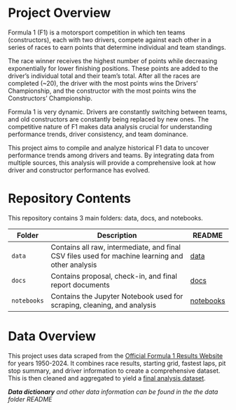 # Project Overview

Formula 1 (F1) is a motorsport competition in which ten teams (constructors), each with two drivers, compete against each other in a series of races to earn points that determine individual and team standings.

The race winner receives the highest number of points while decreasing exponentially for lower finishing positions. These points are added to the driver’s individual total and their team’s total. After all the races are completed (~20), the driver with the most points wins the Drivers’ Championship, and the constructor with the most points wins the Constructors’ Championship.

Formula 1 is very dynamic. Drivers are constantly switching between teams, and old constructors are constantly being replaced by new ones. The competitive nature of F1 makes data analysis crucial for understanding performance trends, driver consistency, and team dominance. 

This project aims to compile and analyze historical F1 data to uncover performance trends among drivers and teams. By integrating data from multiple sources, this analysis will provide a comprehensive look at how driver and constructor performance has evolved.

# Repository Contents

This repository contains 3 main folders: data, docs, and notebooks.

| Folder      | Description                                                                                      | README                           |
| ----------- | ------------------------------------------------------------------------------------------------ | -------------------------------- |
| `data`      | Contains all raw, intermediate, and final CSV files used for machine learning and other analysis | [data](data/README.md)           |
| `docs`      | Contains proposal, check-in, and final report documents                                          | [docs](docs/README.md)           |
| `notebooks` | Contains the Jupyter Notebook used for scraping, cleaning, and analysis                          | [notebooks](notebooks/README.md) |

# Data Overview

This project uses data scraped from the [Official Formula 1 Results Website](https://www.formula1.com/en/results/2025/races) for years 1950-2024. It combines race results, starting grid, fastest laps, pit stop summary, and driver information to create a comprehensive dataset. This is then cleaned and aggregated to yield a [final analysis dataset](data/final/f1_final.csv).

***Data dictionary** and other data information can be found in the the data folder README*
